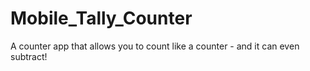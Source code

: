 # Mobile_Tally_Counter
A counter app that allows you to count like a counter - and it can even subtract!
